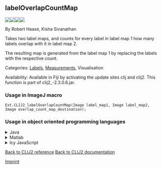 ## labelOverlapCountMap
<img src="images/mini_empty_logo.png"/><img src="images/mini_clij2_logo.png"/><img src="images/mini_clijx_logo.png"/><img src="images/mini_empty_logo.png"/>

By Robert Haase, Kisha Sivanathan

Takes two label maps, and counts for every label in label map 1 how many labels overlap with it in label map 2.

The resulting map is generated from the label map 1 by replacing the labels with the respective count.

Categories: [Labels](https://clij.github.io/clij2-docs/reference__label), [Measurements](https://clij.github.io/clij2-docs/reference__measurement), Visualisation

Availability: Available in Fiji by activating the update sites clij and clij2.
This function is part of clij2_-2.3.0.6.jar.

### Usage in ImageJ macro
```
Ext.CLIJ2_labelOverlapCountMap(Image label_map1, Image label_map2, Image overlap_count_map_destination);
```


### Usage in object oriented programming languages



<details>

<summary>
Java
</summary>
<pre class="highlight">// init CLIJ and GPU
import net.haesleinhuepf.clij2.CLIJ2;
import net.haesleinhuepf.clij.clearcl.ClearCLBuffer;
CLIJ2 clij2 = CLIJ2.getInstance();

// get input parameters
ClearCLBuffer label_map1 = clij2.push(label_map1ImagePlus);
ClearCLBuffer label_map2 = clij2.push(label_map2ImagePlus);
overlap_count_map_destination = clij2.create(label_map1);
</pre>

<pre class="highlight">
// Execute operation on GPU
clij2.labelOverlapCountMap(label_map1, label_map2, overlap_count_map_destination);
</pre>

<pre class="highlight">
// show result
overlap_count_map_destinationImagePlus = clij2.pull(overlap_count_map_destination);
overlap_count_map_destinationImagePlus.show();

// cleanup memory on GPU
clij2.release(label_map1);
clij2.release(label_map2);
clij2.release(overlap_count_map_destination);
</pre>

</details>



<details>

<summary>
Matlab
</summary>
<pre class="highlight">% init CLIJ and GPU
clij2 = init_clatlab();

% get input parameters
label_map1 = clij2.pushMat(label_map1_matrix);
label_map2 = clij2.pushMat(label_map2_matrix);
overlap_count_map_destination = clij2.create(label_map1);
</pre>

<pre class="highlight">
% Execute operation on GPU
clij2.labelOverlapCountMap(label_map1, label_map2, overlap_count_map_destination);
</pre>

<pre class="highlight">
% show result
overlap_count_map_destination = clij2.pullMat(overlap_count_map_destination)

% cleanup memory on GPU
clij2.release(label_map1);
clij2.release(label_map2);
clij2.release(overlap_count_map_destination);
</pre>

</details>



<details>

<summary>
Icy JavaScript
</summary>
<pre class="highlight">// init CLIJ and GPU
importClass(net.haesleinhuepf.clicy.CLICY);
importClass(Packages.icy.main.Icy);

clij2 = CLICY.getInstance();

// get input parameters
label_map1_sequence = getSequence();
label_map1 = clij2.pushSequence(label_map1_sequence);
label_map2_sequence = getSequence();
label_map2 = clij2.pushSequence(label_map2_sequence);
overlap_count_map_destination = clij2.create(label_map1);
</pre>

<pre class="highlight">
// Execute operation on GPU
clij2.labelOverlapCountMap(label_map1, label_map2, overlap_count_map_destination);
</pre>

<pre class="highlight">
// show result
overlap_count_map_destination_sequence = clij2.pullSequence(overlap_count_map_destination)
Icy.addSequence(overlap_count_map_destination_sequence);
// cleanup memory on GPU
clij2.release(label_map1);
clij2.release(label_map2);
clij2.release(overlap_count_map_destination);
</pre>

</details>



[Back to CLIJ2 reference](https://clij.github.io/clij2-docs/reference)
[Back to CLIJ2 documentation](https://clij.github.io/clij2-docs)

[Imprint](https://clij.github.io/imprint)
